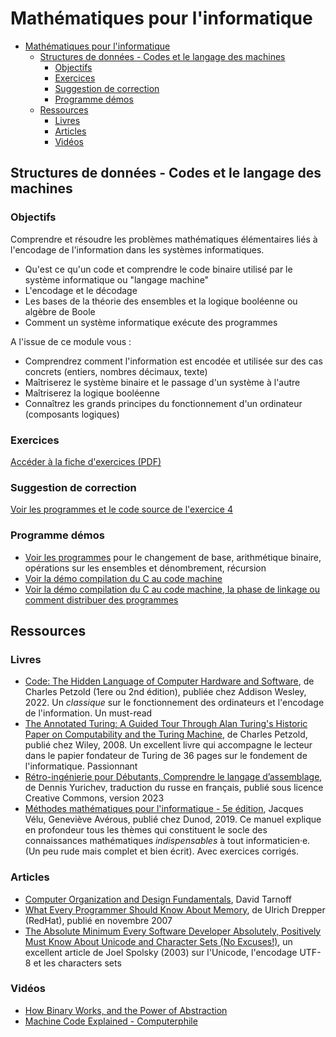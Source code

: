 # Mathématiques pour l'informatique


- [Mathématiques pour l'informatique](#mathématiques-pour-linformatique)
  - [Structures de données - Codes et le langage des machines](#structures-de-données---codes-et-le-langage-des-machines)
    - [Objectifs](#objectifs)
    - [Exercices](#exercices)
    - [Suggestion de correction](#suggestion-de-correction)
    - [Programme démos](#programme-démos)
  - [Ressources](#ressources)
    - [Livres](#livres)
    - [Articles](#articles)
    - [Vidéos](#vidéos)


## Structures de données - Codes et le langage des machines

### Objectifs

Comprendre et résoudre les problèmes mathématiques élémentaires liés à l'encodage de l'information dans les systèmes informatiques.

- Qu'est ce qu'un code et comprendre le code binaire utilisé par le système informatique ou "langage machine"
- L'encodage et le décodage
- Les bases de la théorie des ensembles et la logique booléenne ou algèbre de Boole
- Comment un système informatique exécute des programmes

A l'issue de ce module vous :

- Comprendrez comment l'information est encodée et utilisée sur des cas concrets (entiers, nombres décimaux, texte)
- Maîtriserez le système binaire et le passage d'un système à l'autre
- Maîtriserez la logique booléenne
- Connaîtrez les grands principes du fonctionnement d'un ordinateur (composants logiques)


### Exercices

[Accéder à la fiche d'exercices (PDF)](./exercices.pdf)

### Suggestion de correction

[Voir les programmes et le code source de l'exercice 4](./sources/)

### Programme démos

- [Voir les programmes](./sources/) pour le changement de base, arithmétique binaire, opérations sur les ensembles et dénombrement, récursion
- [Voir la démo compilation du C au code machine](./demo1-compilation/)
- [Voir la démo compilation du C au code machine, la phase de linkage ou comment distribuer des programmes](./demo2-linkage//)

## Ressources

### Livres

- [Code: The Hidden Language of Computer Hardware and Software](https://www.amazon.fr/Code-Language-Computer-Hardware-Software-dp-0137909101/dp/0137909101/ref=dp_ob_title_bk), de Charles Petzold (1ere ou 2nd édition), publiée chez Addison Wesley, 2022. Un *classique* sur le fonctionnement des ordinateurs et l'encodage de l'information. Un must-read
- [The Annotated Turing: A Guided Tour Through Alan Turing's Historic Paper on Computability and the Turing Machine](https://www.amazon.fr/Annotated-Turing-Turing%E2%80%B2s-Historic-Computability/dp/0470229055), de Charles Petzold, publié chez Wiley, 2008. Un excellent livre qui accompagne le lecteur dans le papier fondateur de Turing de 36 pages sur le fondement de l'informatique. Passionnant  
- [Rétro-ingénierie pour Débutants, Comprendre le langage d’assemblage](https://beginners.re/), de Dennis Yurichev, traduction du russe en français, publié sous licence Creative Commons, version 2023
- [Méthodes mathématiques pour l'informatique - 5e édition](https://www.dunod.com/sciences-techniques/methodes-mathematiques-pour-informatique-cours-et-exercices-corriges), Jacques Vélu, Geneviève Avérous, publié chez Dunod, 2019. Ce manuel explique en profondeur tous les thèmes qui constituent le socle des connaissances mathématiques *indispensables* à tout informaticien·e. (Un peu rude mais complet et bien écrit). Avec exercices corrigés.

### Articles

- [Computer Organization and Design Fundamentals](https://faculty.etsu.edu/tarnoff/138292/), David Tarnoff 
- [What Every Programmer Should Know About Memory](https://www.google.com/url?sa=t&rct=j&q=&esrc=s&source=web&cd=&cad=rja&uact=8&ved=2ahUKEwjG7LCvxtqCAxXrTqQEHeE2ArIQFnoECA0QAQ&url=https%3A%2F%2Fpeople.freebsd.org%2F~lstewart%2Farticles%2Fcpumemory.pdf&usg=AOvVaw3VY2lnCBaI-B57Dric65cb&opi=89978449), de Ulrich Drepper (RedHat), publié en novembre 2007
- [The Absolute Minimum Every Software Developer Absolutely, Positively Must Know About Unicode and Character Sets (No Excuses!)](https://www.joelonsoftware.com/2003/10/08/the-absolute-minimum-every-software-developer-absolutely-positively-must-know-about-unicode-and-character-sets-no-excuses/), un excellent article de Joel Spolsky (2003) sur l'Unicode, l'encodage UTF-8 et les characters sets

### Vidéos

- [How Binary Works, and the Power of Abstraction](https://www.youtube.com/watch?v=PMpNhbMjDj0&list=PLS3XEhTy6-Ale8Et6pxRR2I3LYNt8-rX3&index=36)
- [Machine Code Explained - Computerphile](https://www.youtube.com/watch?v=8VsiYWW9r48&list=PLS3XEhTy6-Ale8Et6pxRR2I3LYNt8-rX3&index=5)